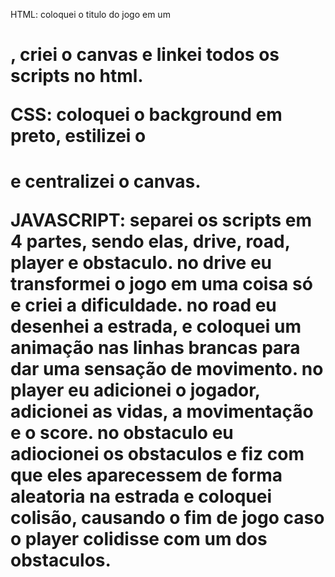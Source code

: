 
HTML:
coloquei o titulo do jogo em um <h1>, criei o canvas e linkei todos os scripts no html.

CSS: 
coloquei o background em preto, estilizei o <h1> e centralizei o canvas.

JAVASCRIPT: separei os scripts em 4 partes, sendo elas, drive, road, player e obstaculo.
no drive eu transformei o jogo em uma coisa só e criei a dificuldade.
no road eu desenhei a estrada, e coloquei um animação nas linhas brancas para dar uma sensação de movimento.
no player eu adicionei o jogador, adicionei as vidas, a movimentação e o score.
no obstaculo eu adiocionei os obstaculos e fiz com que eles aparecessem de forma aleatoria na estrada e coloquei colisão, causando o fim de jogo caso o player colidisse com um dos obstaculos.
